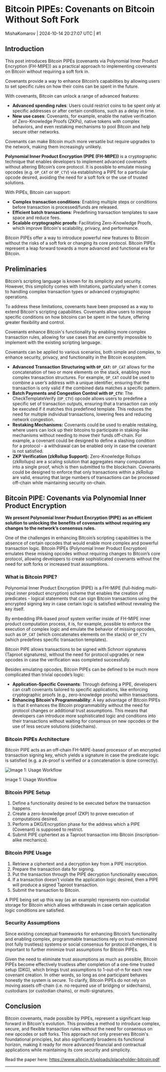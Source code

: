 # Bitcoin PIPEs: Covenants on Bitcoin Without Soft Fork

MishaKomarov | 2024-10-14 20:27:07 UTC | #1

## Introduction

This post introduces Bitcoin PIPEs (covenants via Polynomial Inner Product Encryption (FH-MIPE)) as a practical approach to implementing covenants on Bitcoin without requiring a soft fork in.

Covenants provide a way to enhance Bitcoin’s capabilities by allowing users to set specific rules on how their coins can be spent in the future.

With covenants, Bitcoin can unlock a range of advanced features:

- **Advanced spending rules**: Users could restrict coins to be spent only at specific addresses or after certain conditions, such as a delay in time.
- **New use cases**: Covenants, for example, enable the native verification of Zero-Knowledge Proofs (ZKPs), native tokens with complex behaviors, and even restaking mechanisms to pool Bitcoin and help secure other networks.

Covenants can make Bitcoin much more versatile but require upgrades to the network, making them increasingly unlikely.

**Polynomial Inner Product Encryption (PIPE (FH-MIPE))** is a cryptographic technique that enables developers to implement advanced covenants without altering Bitcoin’s core protocol. It is possible to emulate missing opcodes (e.g. `OP_CAT` or `OP_CTV`) via establishing a PIPE for a particular opcode desired, avoiding the need for a soft fork or the use of trusted solutions.

With PIPEs, Bitcoin can support:

- **Complex transaction conditions**: Enabling multiple steps or conditions before transaction is processed/funds are released.
- **Efficient batch transactions**: Predefining transaction templates to save space and reduce fees.
- **Scalable cryptographic proofs**: Facilitating Zero-Knowledge Proofs, which improve Bitcoin's scalability, privacy, and performance.

Bitcoin PIPEs offer a way to introduce powerful new features to Bitcoin without the risks of a soft fork or changing its core protocol. Bitcoin PIPEs represent a leap forward towards a more advanced and functional era for Bitcoin. 

## Preliminaries

Bitcoin’s scripting language is known for its simplicity and security. However, this simplicity comes with limitations, particularly when it comes to handling complex transaction types or advanced cryptographic operations. 

To address these limitations, covenants have been proposed as a way to extend Bitcoin's scripting capabilities. Covenants allow users to impose specific conditions on how bitcoins can be spent in the future, offering greater flexibility and control.

Covenants enhance Bitcoin's functionality by enabling more complex transaction rules, allowing for use cases that are currently impossible to implement with the existing scripting language. 

Covenants can be applied to various scenarios, both simple and complex, to enhance security, privacy, and functionality in the Bitcoin ecosystem.

- **Advanced Transaction Structuring with `OP_CAT`:**  `OP_CAT`  allows for the concatenation of two or more elements on the stack, enabling more complex transaction structures. For example, `OP_CAT` could be used to combine a user’s address with a unique identifier, ensuring that the transaction is only valid if the combined data matches a specific pattern.
- **Batch Payments and Congestion Control with `OP_CTV`:** The CheckTemplateVerify (`OP_CTV`) opcode allows users to predefine a specific set of transaction outputs, ensuring that a transaction can only be executed if it matches this predefined template. This reduces the need for multiple individual transactions, lowering fees and reducing network congestion.
- **Restaking Mechanisms:** Covenants could be used to enable restaking, where users can lock up their bitcoins to participate in staking-like mechanisms without needing to move their funds off-chain. For example, a covenant could be designed to define a slashing condition for a protocol - a withdrawal can be enabled only in case the covenant is not satisfied.
- **ZKP Verification (zkRollup Support):** Zero-Knowledge Rollups (zkRollups) are a scaling solution that aggregates many computations into a single proof, which is then submitted to the blockchain. Covenants could be designed to enforce that only transactions within a zkRollup are valid, ensuring that large numbers of transactions can be processed off-chain while maintaining security on-chain.

## **Bitcoin PIPE: Covenants via Polynomial Inner Product Encryption**

**We present Polynomial Inner Product Encryption (PIPE) as an efficient solution to unlocking the benefits of covenants without requiring any changes to the network’s consensus rules.**

One of the challenges in enhancing Bitcoin’s scripting capabilities is the absence of certain opcodes that would enable more complex and powerful transaction logic. Bitcoin PIPEs (Polynomial Inner Product Encryption) emulates these missing opcodes without requiring changes to Bitcoin’s core protocol, allowing developers to create sophisticated covenants without the need for soft forks or increased trust assumptions.

### What is Bitcoin PIPE?

Polynomial Inner Product Encryption (PIPE) is a FH-MIPE (full-hiding multi-input inner product encryption) scheme that enables the creation of predicates - logical statements that can sign Bitcoin transactions using the encrypted signing key in case certain logic is satisfied without revealing the key itself.

By embedding IPA-based proof system verifier inside of FH-MIPE inner product computation process, it is, for example, possible to enforce the execution of complex logic and emulate the behavior of missing opcodes, such as `OP_CAT` (which concatenates elements on the stack) or `OP_CTV` (which predefines specific transaction templates).

Bitcoin PIPE allows transactions to be signed with Schnorr signatures (Taproot signatures), without the need for protocol upgrades or new opcodes in case the verification was completed successfully.

Besides emulating opcodes, Bitcoin PIPEs can be defined to be much more complicated than trivial opcode’s logic:

- **Application-Specific Covenants**: Through defining a PIPE, developers can craft covenants tailored to specific applications, like enforcing cryptographic proofs (e.g., zero-knowledge proofs) within transactions.
- **Enhancing Bitcoin's Programmability**: A key advantage of Bitcoin PIPEs is that it enhances the Bitcoin programmability without the need for protocol changes or additional trust assumptions. This means that developers can introduce more sophisticated logic and conditions into their transactions without waiting for consensus on new opcodes or the use of less secure solutions (sidechains).

### Bitcoin PIPEs Architecture

Bitcoin PIPE acts as an off-chain FH-MIPE-based processor of an encrypted transaction signing key, which yields a signature in case the predicate logic is satisfied (e.g. a zk-proof is verified or a concatenation is done correctly).

![Image 1: Usage Workflow](https://prod-files-secure.s3.us-west-2.amazonaws.com/38e9ffa2-a958-42ea-b848-2fb5407a62b8/1e7bc1ed-d468-4f42-b723-1c2b212b3f89/BItcoin_PIPEs.jpg)

Image 1: Usage Workflow

### Bitcoin PIPE Setup

1. Define a functionality desired to be executed before the transaction happens.
2. Create a zero-knowledge proof (ZKP) to prove execution of computations desired.
3. Perform a DKG/Encryption phase for the address which a PIPE (Covenant) is supposed to restrict.
4. Submit PIPE ciphertext as a Taproot transaction into Bitcoin (inscription-alike mechanics).

### Bitcoin PIPE Usage

1. Retrieve a ciphertext and a decryption key from a PIPE inscription.
2. Prepare the transaction data for signing.
3. Put the transaction through the PIPE decryption functionality execution.
4. If a transaction doesn’t violate the application logic desired, then a PIPE will produce a signed Taproot transaction.
5. Submit the transaction to Bitcoin.

A PIPE being set up this way (as an example) represents non-custodial storage for Bitcoin which allows withdrawals in case certain application logic conditions are satisfied.

### Security Assumptions

Since existing conceptual frameworks for enhancing Bitcoin’s functionality and enabling complex, programmable transactions rely on trust-minimized (not fully trustless) systems or social consensus for protocol changes, it is important to further minimize trust assumptions for Bitcoin PIPEs. 

Given the need to eliminate trust assumptions as much as possible, Bitcoin PIPEs become effectively trustless after completion of a one-time trusted setup (DKG), which brings trust assumptions to 1-out-of-n for each new covenant creation. In other words, so long as one participant behaves honestly the system is secure. To clarify, Bitcoin PIPEs do not rely on moving assets off-chain (i.e. no required use of bridging or sidechains), custodians (or custodian chains), or multi-signatures.

## **Conclusion**

Bitcoin covenants, made possible by PIPEs, represent a significant leap forward in Bitcoin's evolution. This provides a method to introduce complex, secure, and flexible transaction rules without the need for consensus on new opcodes or soft forks. This approach not only preserves Bitcoin's foundational principles, but also significantly broadens its functional horizon, making it ready for more advanced financial and contractual applications while maintaining its core security and simplicity.

Read the paper here: https://www.allocin.it/uploads/placeholder-bitcoin.pdf

-------------------------

